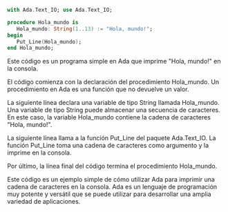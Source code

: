 ```ada
with Ada.Text_IO; use Ada.Text_IO;

procedure Hola_mundo is
   Hola_mundo: String(1..13) := "Hola, mundo!";
begin
   Put_Line(Hola_mundo);
end Hola_mundo;
```

Este código es un programa simple en Ada que imprime "Hola, mundo!" en la consola.

El código comienza con la declaración del procedimiento Hola_mundo. Un procedimiento en Ada es una función que no devuelve un valor.

La siguiente línea declara una variable de tipo String llamada Hola_mundo. Una variable de tipo String puede almacenar una secuencia de caracteres. En este caso, la variable Hola_mundo contiene la cadena de caracteres "Hola, mundo!".

La siguiente línea llama a la función Put_Line del paquete Ada.Text_IO. La función Put_Line toma una cadena de caracteres como argumento y la imprime en la consola.

Por último, la línea final del código termina el procedimiento Hola_mundo.

Este código es un ejemplo simple de cómo utilizar Ada para imprimir una cadena de caracteres en la consola. Ada es un lenguaje de programación muy potente y versátil que se puede utilizar para desarrollar una amplia variedad de aplicaciones.